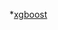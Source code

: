 *[xgboost](https://oss.sonatype.org/content/repositories/snapshots/ml/dmlc/xgboost/xgboost4j-spark/0.7-SNAPSHOT/)
